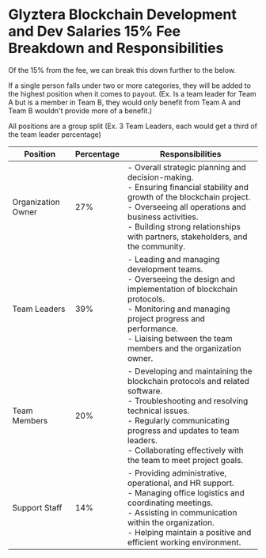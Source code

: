 # Glyztera Blockchain Development and Dev Salaries 15% Fee Breakdown and Responsibilities

Of the 15% from the fee, we can break this down further to the below.

If a single person falls under two or more categories, they will be added to the highest position when it comes to payout. (Ex. Is a team leader for Team A but is a member in Team B, they would only benefit from Team A and Team B wouldn't provide more of a benefit.)

All positions are a group split (Ex. 3 Team Leaders, each would get a third of the team leader percentage)

| Position | Percentage | Responsibilities |
|----------|------------|------------------|
| Organization Owner | 27% | - Overall strategic planning and decision-making.<br>- Ensuring financial stability and growth of the blockchain project.<br>- Overseeing all operations and business activities.<br>- Building strong relationships with partners, stakeholders, and the community. |
| Team Leaders | 39% | - Leading and managing development teams.<br>- Overseeing the design and implementation of blockchain protocols.<br>- Monitoring and managing project progress and performance.<br>- Liaising between the team members and the organization owner. |
| Team Members | 20% | - Developing and maintaining the blockchain protocols and related software.<br>- Troubleshooting and resolving technical issues.<br>- Regularly communicating progress and updates to team leaders.<br>- Collaborating effectively with the team to meet project goals. |
| Support Staff | 14% | - Providing administrative, operational, and HR support.<br>- Managing office logistics and coordinating meetings.<br>- Assisting in communication within the organization.<br>- Helping maintain a positive and efficient working environment. |
